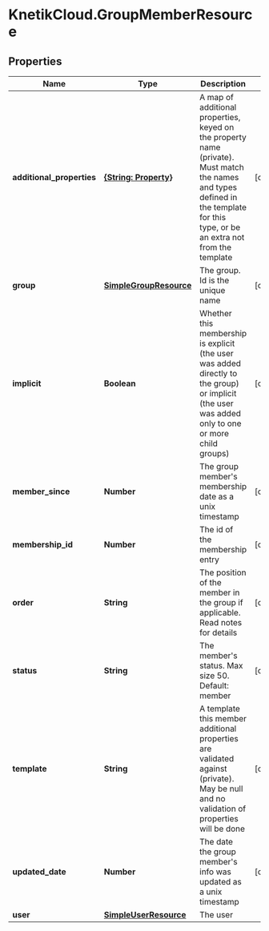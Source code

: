# KnetikCloud.GroupMemberResource

## Properties
Name | Type | Description | Notes
------------ | ------------- | ------------- | -------------
**additional_properties** | [**{String: Property}**](Property.md) | A map of additional properties, keyed on the property name (private). Must match the names and types defined in the template for this type, or be an extra not from the template | [optional] 
**group** | [**SimpleGroupResource**](SimpleGroupResource.md) | The group. Id is the unique name | [optional] 
**implicit** | **Boolean** | Whether this membership is explicit (the user was added directly to the group) or implicit (the user was added only to one or more child groups) | [optional] 
**member_since** | **Number** | The group member&#39;s membership date as a unix timestamp | [optional] 
**membership_id** | **Number** | The id of the membership entry | [optional] 
**order** | **String** | The position of the member in the group if applicable. Read notes for details | [optional] 
**status** | **String** | The member&#39;s status. Max size 50. Default: member | [optional] 
**template** | **String** | A template this member additional properties are validated against (private). May be null and no validation of properties will be done | [optional] 
**updated_date** | **Number** | The date the group member&#39;s info was updated as a unix timestamp | [optional] 
**user** | [**SimpleUserResource**](SimpleUserResource.md) | The user | 


